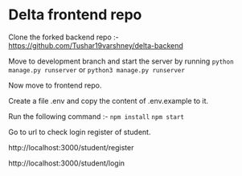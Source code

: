 # Delta frontend repo

Clone the forked backend repo :- https://github.com/Tushar19varshney/delta-backend 

Move to development branch and start the server by running
`python manage.py runserver` or `python3 manage.py runserver `

Now move to frontend repo.

Create a file .env and copy the content of .env.example to it.

Run the following command :-
`npm install`
`npm start`

Go to url to check login register of student.

http://localhost:3000/student/register

http://localhost:3000/student/login
